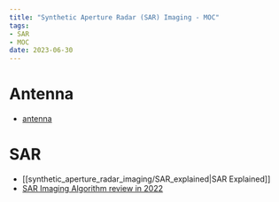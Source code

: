 ```yaml
---
title: "Synthetic Aperture Radar (SAR) Imaging - MOC"
tags:
- SAR
- MOC
date: 2023-06-30
---
```



# Antenna

* [antenna](synthetic_aperture_radar_imaging/antenna.md)

# SAR

* [[synthetic_aperture_radar_imaging/SAR_explained|SAR Explained]]
* [SAR Imaging Algorithm review in 2022](synthetic_aperture_radar_imaging/SAR_imaging_algorithm.md)